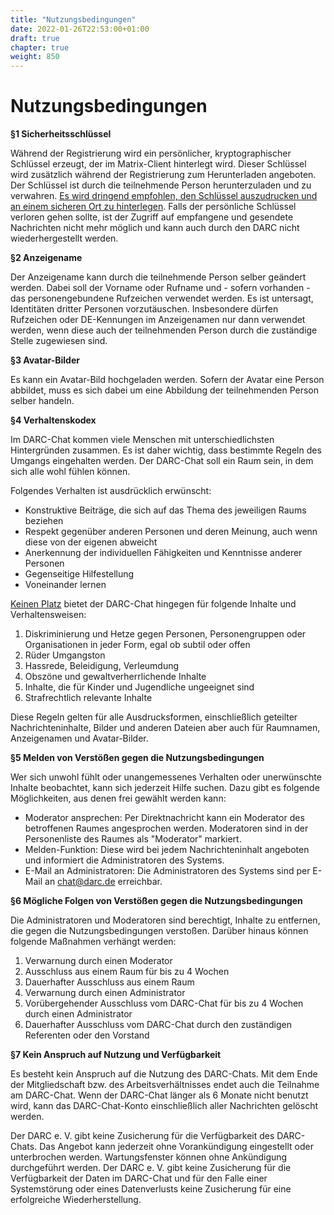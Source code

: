 ```yaml
---
title: "Nutzungsbedingungen"
date: 2022-01-26T22:53:00+01:00
draft: true
chapter: true
weight: 850
---
```


# Nutzungsbedingungen

**§1 Sicherheitsschlüssel**

Während der Registrierung wird ein persönlicher, kryptographischer Schlüssel erzeugt, der im Matrix-Client hinterlegt wird. Dieser Schlüssel wird zusätzlich während der Registrierung zum Herunterladen angeboten. Der Schlüssel ist durch die teilnehmende Person herunterzuladen und zu verwahren. <u>Es wird dringend empfohlen, den Schlüssel auszudrucken und an einem sicheren Ort zu hinterlegen</u>. Falls der persönliche Schlüssel verloren gehen sollte, ist der Zugriff auf empfangene und gesendete Nachrichten nicht mehr möglich und kann auch durch den DARC nicht wiederhergestellt werden.

**§2 Anzeigename**

Der Anzeigename kann durch die teilnehmende Person selber geändert werden. Dabei soll der Vorname oder Rufname und - sofern vorhanden - das personengebundene Rufzeichen verwendet werden. Es ist untersagt, Identitäten dritter Personen vorzutäuschen. Insbesondere dürfen Rufzeichen oder DE-Kennungen im Anzeigenamen nur dann verwendet werden, wenn diese auch der teilnehmenden Person durch die zuständige Stelle zugewiesen sind.

**§3 Avatar-Bilder**

Es kann ein Avatar-Bild hochgeladen werden. Sofern der Avatar eine Person abbildet, muss es sich dabei um eine Abbildung der teilnehmenden Person selber handeln. 

**§4 Verhaltenskodex**

Im DARC-Chat kommen viele Menschen mit unterschiedlichsten Hintergründen zusammen. Es ist daher wichtig, dass bestimmte Regeln des Umgangs eingehalten werden. Der DARC-Chat soll ein Raum sein, in dem sich alle wohl fühlen können.

Folgendes Verhalten ist ausdrücklich erwünscht:

* Konstruktive Beiträge, die sich auf das Thema des jeweiligen Raums beziehen
* Respekt gegenüber anderen Personen und deren Meinung, auch wenn diese von der eigenen abweicht
* Anerkennung der individuellen Fähigkeiten und Kenntnisse anderer Personen
* Gegenseitige Hilfestellung
* Voneinander lernen

<u>Keinen Platz</u> bietet der DARC-Chat hingegen für folgende Inhalte und Verhaltensweisen:

1. Diskriminierung und Hetze gegen Personen, Personengruppen oder Organisationen in jeder Form, egal ob subtil oder offen
2. Rüder Umgangston
3. Hassrede, Beleidigung, Verleumdung
4. Obszöne und gewaltverherrlichende Inhalte
5. Inhalte, die für Kinder und Jugendliche ungeeignet sind
6. Strafrechtlich relevante Inhalte

Diese Regeln gelten für alle Ausdrucksformen, einschließlich geteilter Nachrichteninhalte, Bilder und anderen Dateien aber auch für Raumnamen, Anzeigenamen und Avatar-Bilder.

**§5 Melden von Verstößen gegen die Nutzungsbedingungen**

Wer sich unwohl fühlt oder unangemessenes Verhalten oder unerwünschte Inhalte beobachtet, kann sich jederzeit Hilfe suchen. Dazu gibt es folgende Möglichkeiten, aus denen frei gewählt werden kann:

* Moderator ansprechen: Per Direktnachricht kann ein Moderator des betroffenen Raumes angesprochen werden. Moderatoren sind in der Personenliste des Raumes als "Moderator" markiert.
* Melden-Funktion: Diese wird bei jedem Nachrichteninhalt angeboten und informiert die Administratoren des Systems.
* E-Mail an Administratoren: Die Administratoren des Systems sind per E-Mail an chat@darc.de erreichbar.

**§6 Mögliche Folgen von Verstößen gegen die Nutzungsbedingungen**

Die Administratoren und Moderatoren sind berechtigt, Inhalte zu entfernen, die gegen die Nutzungsbedingungen verstoßen. Darüber hinaus können folgende Maßnahmen verhängt werden:

1. Verwarnung durch einen Moderator
2. Ausschluss aus einem Raum für bis zu 4 Wochen
3. Dauerhafter Ausschluss aus einem Raum
4. Verwarnung durch einen Administrator
5. Vorübergehender Ausschluss vom DARC-Chat für bis zu 4 Wochen durch einen Administrator
6. Dauerhafter Ausschluss vom DARC-Chat durch den zuständigen Referenten oder den Vorstand

**§7 Kein Anspruch auf Nutzung und Verfügbarkeit**

Es besteht kein Anspruch auf die Nutzung des DARC-Chats. Mit dem Ende der Mitgliedschaft bzw. des Arbeitsverhältnisses endet auch die Teilnahme am DARC-Chat. Wenn der DARC-Chat länger als 6 Monate nicht benutzt wird, kann das DARC-Chat-Konto einschließlich aller Nachrichten gelöscht werden. 

Der DARC&nbsp;e.&nbsp;V. gibt keine Zusicherung für die Verfügbarkeit des DARC-Chats. Das Angebot kann jederzeit ohne Vorankündigung eingestellt oder unterbrochen werden. Wartungsfenster können ohne Ankündigung durchgeführt werden. Der DARC&nbsp;e.&nbsp;V. gibt keine Zusicherung für die Verfügbarkeit der Daten im DARC-Chat und für den Falle einer Systemstörung oder eines Datenverlusts keine Zusicherung für eine erfolgreiche Wiederherstellung.


